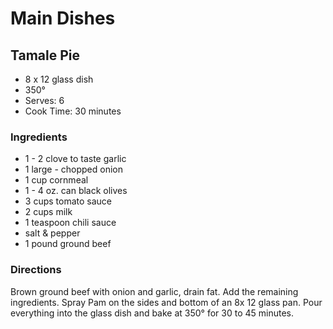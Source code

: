 # Main Dishes

## Tamale Pie

* 8 x 12 glass dish
* 350°
* Serves: 6
* Cook Time: 30 minutes

### Ingredients

* 1 - 2 clove to taste garlic
* 1 large - chopped onion
* 1 cup cornmeal
* 1 - 4 oz. can black olives
* 3 cups tomato sauce
* 2 cups milk
* 1 teaspoon chili sauce
* salt & pepper
* 1 pound ground beef

### Directions

Brown ground beef with onion and garlic, drain fat. Add the remaining ingredients. Spray Pam on the sides and bottom of an 8x 12 glass pan. Pour everything into the glass dish and bake at 350° for 30 to 45 minutes.
